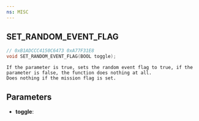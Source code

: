```yaml
---
ns: MISC
---
```

## SET_RANDOM_EVENT_FLAG

```c
// 0xB1ADCCC4150C6473 0xA77F31E8
void SET_RANDOM_EVENT_FLAG(BOOL toggle);
```

```
If the parameter is true, sets the random event flag to true, if the parameter is false, the function does nothing at all.
Does nothing if the mission flag is set.
```

## Parameters
* **toggle**:
